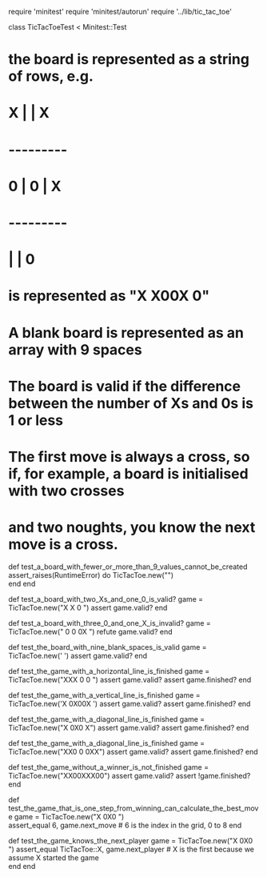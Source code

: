 
require 'minitest'
require 'minitest/autorun'
require '../lib/tic_tac_toe'

class TicTacToeTest < Minitest::Test

  # the board is represented as a string of rows, e.g.
  # X |   | X
  # ---------
  # 0 | 0 | X
  # ---------
  #   |   | 0
  #
  # is represented as "X X00X  0"
  #
  # A blank board is represented as an array with 9 spaces
  #
  # The board is valid if the difference between the number of Xs and 0s is 1 or less
  #
  # The first move is always a cross, so if, for example, a board is initialised with two crosses
  # and two noughts, you know the next move is a cross.

  def test_a_board_with_fewer_or_more_than_9_values_cannot_be_created
    assert_raises(RuntimeError) do
      TicTacToe.new("")   
    end
  end

  def test_a_board_with_two_Xs_and_one_0_is_valid?
    game = TicTacToe.new("X X   0  ")
    assert game.valid?
  end

  def test_a_board_with_three_0_and_one_X_is_invalid?
    game = TicTacToe.new(" 0 0 0X  ")
    refute game.valid?
  end

  def test_the_board_with_nine_blank_spaces_is_valid
    game = TicTacToe.new('         ')
    assert game.valid?
  end

  def test_the_game_with_a_horizontal_line_is_finished
    game = TicTacToe.new("XXX 0 0  ")
    assert game.valid?
    assert game.finished?
  end

  def test_the_game_with_a_vertical_line_is_finished
    game = TicTacToe.new('X 0X00X  ')
    assert game.valid?
    assert game.finished?
  end

  def test_the_game_with_a_diagonal_line_is_finished
    game = TicTacToe.new("X  0X0  X")
    assert game.valid?
    assert game.finished?
  end

  def test_the_game_with_a_diagonal_line_is_finished
    game = TicTacToe.new("XX0 0 0XX")
    assert game.valid?
    assert game.finished?
  end

  def test_the_game_without_a_winner_is_not_finished
    game = TicTacToe.new("XX00XXX00")
    assert game.valid?
    assert !game.finished?
  end

  def test_the_game_that_is_one_step_from_winning_can_calculate_the_best_move
    game = TicTacToe.new("X 0X0    ")    
    assert_equal 6, game.next_move              # 6 is the index in the grid, 0 to 8
  end

  def test_the_game_knows_the_next_player
    game = TicTacToe.new("X 0X0    ")
    assert_equal TicTacToe::X, game.next_player # X is the first because we assume X started the game    
  end
end
